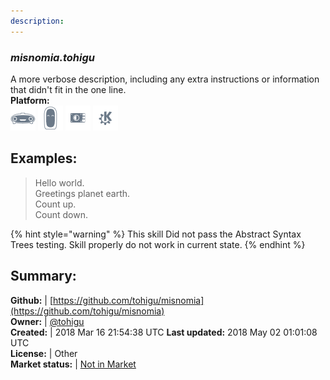 ```yaml
---
description: 
---
```


### _misnomia.tohigu_  
A more verbose description, including any extra instructions or
information that didn't fit in the one line.  
**Platform:**  
 ![Mark I](../.gitbook/assets/mark-1-icon.png)  ![Mark II](../.gitbook/assets/mark-2-icon.png)  ![Picroft](../.gitbook/assets/picroft-icon.png)  ![plasmoid](../.gitbook/assets/kde.png)   
## Examples:  
> Hello world.  
> Greetings planet earth.  
> Count up.  
> Count down.  
  
{% hint style="warning" %}
This skill Did not pass the Abstract Syntax Trees testing. Skill properly do not work in current state.
{% endhint %}
  
## Summary:  
**Github:** | [https://github.com/tohigu/misnomia](https://github.com/tohigu/misnomia)  
**Owner:** | [@tohigu](https://github.com/tohigu)  
**Created:** | 2018 Mar 16 21:54:38 UTC  **Last updated:** 2018 May 02 01:01:08 UTC  
**License:** | Other  
**Market status:** | [Not in Market](https://market.mycroft.ai/skill/)  
